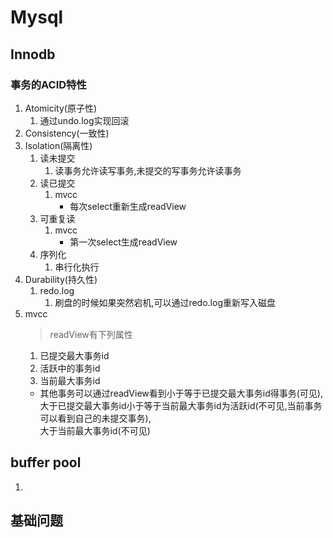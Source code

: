 # Mysql
## Innodb
### 事务的ACID特性
1. Atomicity(原子性)
   1. 通过undo.log实现回滚
2. Consistency(一致性)
3. Isolation(隔离性)
   1. 读未提交
      1. 读事务允许读写事务,未提交的写事务允许读事务
   2. 读已提交
      1. mvcc
         * 每次select重新生成readView
   3. 可重复读
      1. mvcc
         * 第一次select生成readView 
   4. 序列化
      1. 串行化执行
4. Durability(持久性)
   1. redo.log
      1. 刷盘的时候如果突然宕机,可以通过redo.log重新写入磁盘
5. mvcc
      > readView有下列属性
   1. 已提交最大事务id
   2. 活跃中的事务id
   3. 当前最大事务id
   * 其他事务可以通过readView看到小于等于已提交最大事务id得事务(可见),  
   大于已提交最大事务id小于等于当前最大事务id为活跃id(不可见,当前事务可以看到自己的未提交事务),  
   大于当前最大事务id(不可见)
## buffer pool
1. 

## 基础问题
